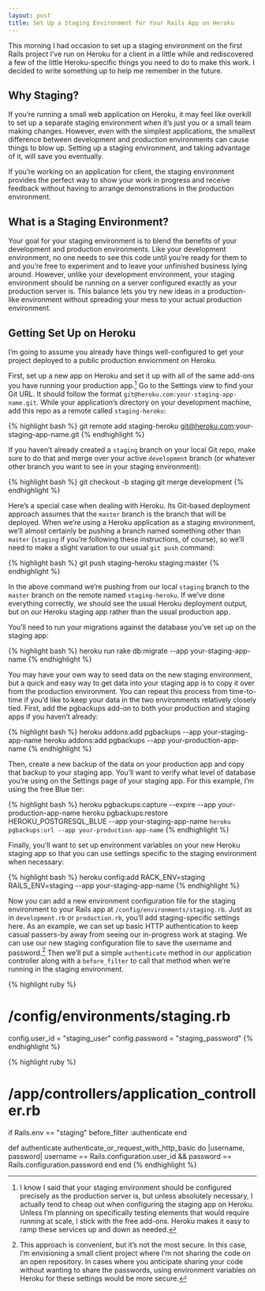```yaml
---
layout: post
title: Set Up a Staging Environment for Your Rails App on Heroku
---
```


This morning I had occasion to set up a staging environment on the first Rails project I’ve run on Heroku for a client in a little while and rediscovered a few of the little Heroku-specific things you need to do to make this work. I decided to write something up to help me remember in the future.

## Why Staging?

If you’re running a small web application on Heroku, it may feel like overkill to set up a separate staging environment when it’s just you or a small team making changes. However, even with the simplest applications, the smallest difference between development and production environments can cause things to blow up. Setting up a staging environment, and taking advantage of it, will save you eventually.

If you’re working on an application for client, the staging environment provides the perfect way to show your work in progress and receive feedback without having to arrange demonstrations in the production environment.

## What is a Staging Environment?

Your goal for your staging environment is to blend the benefits of your development and production environments. Like your development environment, no one needs to see this code until you’re ready for them to and you’re free to experiment and to leave your unfinished business lying around. However, unlike your development environment, your staging environment should be running on a server configured exactly as your production server is. This balance lets you try new ideas in a production-like environment without spreading your mess to your actual production environment.

## Getting Set Up on Heroku

I’m going to assume you already have things well-configured to get your project deployed to a public production enviornment on Heroku.

First, set up a new app on Heroku and set it up with all of the same add-ons you have running your production app.[^gocheap] Go to the Settings view to find your Git URL. It should follow the format `git@heroku.com:your-staging-app-name.git`. While your application’s directory on your development machine, add this repo as a remote called `staging-heroku`:

{% highlight bash %}
git remote add staging-heroku git@heroku.com:your-staging-app-name.git
{% endhighlight %}

If you haven’t already created a `staging` branch on your local Git repo, make sure to do that and merge over your active `development` branch (or whatever other branch you want to see in your staging environment):

{% highlight bash %}
git checkout -b staging
git merge development
{% endhighlight %}

Here’s a special case when dealing with Heroku. Its Git-based deployment approach assumes that the `master` branch is the branch that will be deployed. When we’re using a Heroku application as a staging environment, we’ll almost certainly be pushing a branch named something other than `master` (`staging` if you’re following these instructions, of course), so we’ll need to make a slight variation to our usual `git push` command:

{% highlight bash %}
git push staging-heroku staging:master
{% endhighlight %}

In the above command we’re pushing from our local `staging` branch to the `master` branch on the remote named `staging-heroku`. If we’ve done everything correctly, we should see the usual Heroku deployment output, but on our Heroku staging app rather than the usual production app.

You’ll need to run your migrations against the database you’ve set up on the staging app: 

{% highlight bash %}
heroku run rake db:migrate --app your-staging-app-name
{% endhighlight %}

You may have your own way to seed data on the new staging environment, but a quick and easy way to get data into your staging app is to copy it over from the production environment. You can repeat this process from time-to-time if you’d like to keep your data in the two environments relatively closely tied. First, add the pgbackups add-on to both your production and staging apps if you haven’t already:

{% highlight bash %}
heroku addons:add pgbackups --app your-staging-app-name
heroku addons:add pgbackups --app your-production-app-name
{% endhighlight %}

Then, create a new backup of the data on your production app and copy that backup to your staging app. You’ll want to verify what level of database you’re using on the Settings page of your staging app. For this example, I’m using the free Blue tier:

{% highlight bash %}
heroku pgbackups:capture --expire --app your-production-app-name
heroku pgbackups:restore HEROKU_POSTGRESQL_BLUE --app your-staging-app-name `heroku pgbackups:url --app your-production-app-name`
{% endhighlight %}

Finally, you’ll want to set up environment variables on your new Heroku staging app so that you can use settings specific to the staging environment when necessary:

{% highlight bash %}
heroku config:add RACK_ENV=staging RAILS_ENV=staging --app your-staging-app-name
{% endhighlight %}

Now you can add a new environment configuration file for the staging environment to your Rails app at `/config/environments/staging.rb`. Just as in `development.rb` or `production.rb`, you’ll add staging-specific settings here. As an example, we can set up basic HTTP authentication to keep casual passers-by away from seeing our in-progress work at staging. We can use our new staging configuration file to save the username and password.[^password] Then we’ll put a simple `authenticate` method in our application controller along with a `before_filter` to call that method when we’re running in the staging environment.

{% highlight ruby %}
# /config/environments/staging.rb
config.user_id = "staging_user"
config.password = "staging_password"
{% endhighlight %}

{% highlight ruby %}
# /app/controllers/application_controller.rb

if Rails.env == "staging"
  before_filter :authenticate
end

def authenticate
  authenticate_or_request_with_http_basic do |username, password|
    username == Rails.configuration.user_id && password == Rails.configuration.password 
  end
end
{% endhighlight %}




[^gocheap]: I know I said that your staging environment should be configured precisely as the production server is, but unless absolutely necessary, I actually tend to cheap out when configuring the staging app on Heroku. Unless I’m planning on specifically testing elements that would require running at scale, I stick with the free add-ons. Heroku makes it easy to ramp these services up and down as needed.

[^password]: This approach is convenient, but it’s not the most secure. In this case, I’m envisioning a small client project where I’m not sharing the code on an open repository. In cases where you anticipate sharing your code without wanting to share the passwords, using environment variables on Heroku for these settings would be more secure. 